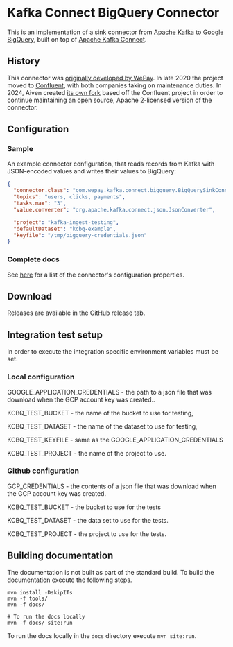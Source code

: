 # Kafka Connect BigQuery Connector

This is an implementation of a sink connector from [Apache Kafka] to [Google BigQuery], built on top 
of [Apache Kafka Connect].

## History

This connector was [originally developed by WePay](https://github.com/wepay/kafka-connect-bigquery).
In late 2020 the project moved to [Confluent](https://github.com/confluentinc/kafka-connect-bigquery),
with both companies taking on maintenance duties.
In 2024, Aiven created [its own fork](https://github.com/Aiven-Open/bigquery-connector-for-apache-kafka/)
based off the Confluent project in order to continue maintaining an open source, Apache 2-licensed
version of the connector.

## Configuration

### Sample

An example connector configuration, that reads records from Kafka with
JSON-encoded values and writes their values to BigQuery:

```json
{
  "connector.class": "com.wepay.kafka.connect.bigquery.BigQuerySinkConnector",
  "topics": "users, clicks, payments",
  "tasks.max": "3",
  "value.converter": "org.apache.kafka.connect.json.JsonConverter",

  "project": "kafka-ingest-testing",
  "defaultDataset": "kcbq-example",
  "keyfile": "/tmp/bigquery-credentials.json"
}
```

### Complete docs
See [here](docs/sink-connector-config-options.rst) for a list of the connector's
configuration properties.

## Download

Releases are available in the GitHub release tab.
<!-- TODO:
  Mention first Aiven-published release (which will be the first to
  include executable artifacts)
-->

  [Apache Kafka Connect]: https://kafka.apache.org/documentation.html#connect
  [Apache Kafka]: http://kafka.apache.org
  [Google BigQuery]: https://cloud.google.com/bigquery/
  [Kafka]: http://kafka.apache.org
  
## Integration test setup

In order to execute the integration specific environment variables must be set.

### Local configuration

GOOGLE_APPLICATION_CREDENTIALS - the path to a json file that was download when the GCP account key was created..

KCBQ_TEST_BUCKET - the name of the bucket to use for testing,

KCBQ_TEST_DATASET - the name of the dataset to use for testing,

KCBQ_TEST_KEYFILE - same as the GOOGLE_APPLICATION_CREDENTIALS

KCBQ_TEST_PROJECT - the name of the project to use. 

### Github configuration

GCP_CREDENTIALS - the contents of a json file that was download when the GCP account key was created.

KCBQ_TEST_BUCKET - the bucket to use for the tests

KCBQ_TEST_DATASET - the data set to use for the tests.

KCBQ_TEST_PROJECT - the project to use for the tests.

## Building documentation

The documentation is not built as part of the standard build.  To build the documentation execute the following steps.

    mvn install -DskipITs
    mvn -f tools/
    mvn -f docs/
    
    # To run the docs locally
    mvn -f docs/ site:run

To run the docs locally in the `docs` directory execute `mvn site:run`.

